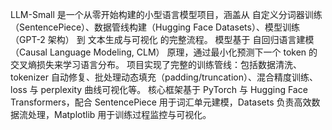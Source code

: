 LLM-Small 是一个从零开始构建的小型语言模型项目，涵盖从 自定义分词器训练（SentencePiece）、数据管线构建（Hugging Face Datasets）、模型训练（GPT-2 架构） 到 文本生成与可视化 的完整流程。
模型基于 自回归语言建模（Causal Language Modeling, CLM） 原理，通过最小化预测下一个 token 的交叉熵损失来学习语言分布。
项目实现了完整的训练管线：包括数据清洗、tokenizer 自动修复、批处理动态填充（padding/truncation）、混合精度训练、loss 与 perplexity 曲线可视化等。
核心框架基于 PyTorch 与 Hugging Face Transformers，配合 SentencePiece 用于词汇单元建模，Datasets 负责高效数据流处理，Matplotlib 用于训练过程监控与可视化。